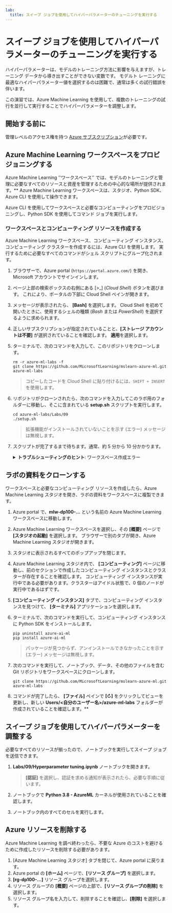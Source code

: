 ```yaml
---
lab:
  title: スイープ ジョブを使用してハイパーパラメーターのチューニングを実行する
---
```


# スイープ ジョブを使用してハイパーパラメーターのチューニングを実行する

ハイパーパラメーターは、モデルのトレーニング方法に影響を与えますが、トレーニング データから導き出すことができない変数です。 モデルト レーニングに最適なハイパーパラメーター値を選択するのは困難で、通常は多くの試行錯誤を伴います。

この演習では、Azure Machine Learning を使用して、複数のトレーニングの試行を並行して実行することでハイパーパラメーターを調整します。

## 開始する前に

管理レベルのアクセス権を持つ [Azure サブスクリプション](https://azure.microsoft.com/free?azure-portal=true)が必要です。

## Azure Machine Learning ワークスペースをプロビジョニングする

Azure Machine Learning ''ワークスペース'' では、モデルのトレーニングと管理に必要なすべてのリソースと資産を管理するための中心的な場所が提供されます。** Azure Machine Learning ワークスペースは、スタジオ、Python SDK、Azure CLI を使用して操作できます。

Azure CLI を使用してワークスペースと必要なコンピューティングをプロビジョニングし、Python SDK を使用してコマンド ジョブを実行します。

### ワークスペースとコンピューティング リソースを作成する

Azure Machine Learning ワークスペース、コンピューティング インスタンス、コンピューティング クラスターを作成するには、Azure CLI を使用します。 実行するために必要なすべてのコマンドがシェル スクリプトにグループ化されます。

1. ブラウザーで、Azure portal (`https://portal.azure.com/`) を開き、Microsoft アカウントでサインインします。
1. ページ上部の検索ボックスの右側にある \[>_] (*Cloud Shell*) ボタンを選びます。 これにより、ポータルの下部に Cloud Shell ペインが開きます。
1. メッセージが表示されたら、 **[Bash]** を選択します。 Cloud Shell を初めて開いたときに、使用するシェルの種類 (*Bash* または *PowerShell*) を選択するように求められます。
1. 正しいサブスクリプションが指定されていることと、**[ストレージ アカウントは不要]** が選択されていることを確認します。 **適用**を選択します。
1. ターミナルで、次のコマンドを入力して、このリポジトリをクローンします。

    ```azurecli
    rm -r azure-ml-labs -f
    git clone https://github.com/MicrosoftLearning/mslearn-azure-ml.git azure-ml-labs
    ```

    > コピーしたコードを Cloud Shell に貼り付けるには、`SHIFT + INSERT` を使用します。

1. リポジトリがクローンされたら、次のコマンドを入力してこのラボ用のフォルダーに移動し、そこに含まれている **setup.sh** スクリプトを実行します。

    ```azurecli
    cd azure-ml-labs/Labs/09
    ./setup.sh
    ```

    > 拡張機能がインストールされていないことを示す (エラー) メッセージは無視します。

1. スクリプトが完了するまで待ちます。通常、約 5 分から 10 分かかります。

    <details>
    <summary><b>トラブルシューティングのヒント</b>: ワークスペース作成エラー</summary><br>
    <p>CLI を使用してセットアップ スクリプトを実行するときにエラーが発生した場合は、リソースを手動でプロビジョニングする必要があります。</p>
    <ol>
        <li>Azure portal のホーム ページで、<b>[+ リソースの作成]</b> を選択します。</li>
        <li><i>machine learning</i> を検索し、<b>Azure Machine Learning</b> を選択します。 <b>［作成］</b> を選択します</li>
        <li>次の設定を使用して新しい Azure Machine Learning リソースを作成します。 <ul>
                <li><b>[サブスクリプション]</b>:"<i>ご自身の Azure サブスクリプション</i>"</li>
                <li><b>リソース グループ</b>: rg-dp100-labs</li>
                <li><b>ワークスペース名</b>: mlw-dp100-labs</li>
                <li><b>[リージョン]</b>: "<i>最も近い地理的リージョンを選択します</i>"</li>
                <li><b>[ストレージ アカウント]</b>: "<i>ワークスペース用に作成される既定の新しいストレージ アカウントに注目します</i>"</li>
                <li><b>[キー コンテナー]</b>: <i>ワークスペース用に作成される既定の新しいキー コンテナーです</i></li>
                <li><b>[Application Insights]</b>: <i>ワークスペース用に作成される既定の新しい Application Insights リソースです</i></li>
                <li><b>[コンテナー レジストリ]</b>: なし (<i>コンテナーにモデルを初めてデプロイするときに、自動的に作成されます</i>)</li>
            </ul>
        <li><b>[確認および作成]</b> を選択し、ワークスペースとそれに関連付けられているリソースが作成されるまで待ちます。通常、これには約 5 分かかります。</li>
        <li><b>[リソースに移動]</b> を選択して、リソースの <b>[概要]</b> ページで <b>[スタジオの起動]</b> を選択します。 ブラウザーで別のタブが開き、Azure Machine Learning スタジオが開きます。</li>
        <li>スタジオに表示されるすべてのポップアップを閉じます。</li>
        <li>Azure Machine Learning スタジオ内で、<b>[コンピューティング]</b> ページに移動し、<b>[コンピューティング インスタンス]</b> タブの <b>[+ 新規]</b> を選択します。</li>
        <li>コンピューティング インスタンスに一意の名前を付けたあと、仮想マシンのサイズとして <b>Standard_DS11_v2</b> を選択します。</li>
        <li><b>[確認および作成]</b> を選択し、次に <b>[作成]</b> を選択します。</li>
        <li>次に、<b>[コンピューティング クラスター]</b> タブを選択し、<b>[+ 新規]</b> を選択します。</li>
        <li>ワークスペースを作成したリージョンと同じリージョンを選択し、仮想マシンのサイズとして <b>Standard_DS11_v2</b> を選択します。 <b>[次へ]</b> を選択します</li>
        <li>クラスターに一意の名前を付け、<b>[作成]</b> を選択します。</li>
    </ol>
    </details>

## ラボの資料をクローンする

ワークスペースと必要なコンピューティング リソースを作成したら、Azure Machine Learning スタジオを開き、ラボの資料をワークスペースに複製できます。

1. Azure portal で、**mlw-dp100-...** という名前の Azure Machine Learning ワークスペースに移動します。
1. Azure Machine Learning ワークスペースを選択し、その **[概要]** ページで **[スタジオの起動]** を選択します。 ブラウザーで別のタブが開き、Azure Machine Learning スタジオが開きます。
1. スタジオに表示されるすべてのポップアップを閉じます。
1. Azure Machine Learning スタジオ内で、 **[コンピューティング]** ページに移動し、前のセクションで作成したコンピューティング インスタンスとクラスターが存在することを確認します。 コンピューティング インスタンスが実行中である必要があります。クラスターはアイドル状態で、0 個のノードが実行中であるはずです。
1. **[コンピューティング インスタンス]** タブで、コンピューティング インスタンスを見つけて、 **[ターミナル]** アプリケーションを選択します。
1. ターミナルで、次のコマンドを実行して、コンピューティング インスタンスに Python SDK をインストールします。

    ```
    pip uninstall azure-ai-ml
    pip install azure-ai-ml
    ```

    > パッケージが見つからず、アンインストールできなかったことを示す (エラー) メッセージは無視します。

1. 次のコマンドを実行して、ノートブック、データ、その他のファイルを含む Git リポジトリをワークスペースにクローンします。

    ```
    git clone https://github.com/MicrosoftLearning/mslearn-azure-ml.git azure-ml-labs
    ```

1. コマンドが完了したら、 **[ファイル]** ペインで **[&#8635;]** をクリックしてビューを更新し、新しい **Users/<自分のユーザー名>/azure-ml-labs** フォルダーが作成されていることを確認します。**

## スイープ ジョブを使用してハイパーパラメーターを調整する

必要なすべてのリソースが揃ったので、ノートブックを実行してスイープ ジョブを送信できます。

1. **Labs/09/Hyperparameter tuning.ipynb** ノートブックを開きます。

    > **[認証]** を選択し、認証を求める通知が表示されたら、必要な手順に従います。

1. ノートブックで **Python 3.8 - AzureML** カーネルが使用されていることを確認します。
1. ノートブック内のすべてのセルを実行します。

## Azure リソースを削除する

Azure Machine Learning を調べ終わったら、不要な Azure のコストを避けるために作成したリソースを削除する必要があります。

1. [Azure Machine Learning スタジオ] タブを閉じて、Azure portal に戻ります。
1. Azure portal の **[ホーム]** ページで、**[リソース グループ]** を選択します。
1. **[rg-dp100-...]** リソース グループを選択します。
1. リソース グループの **[概要]** ページの上部で、**[リソース グループの削除]** を選択します。
1. リソース グループ名を入力して、削除することを確認し、**[削除]** を選択します。
